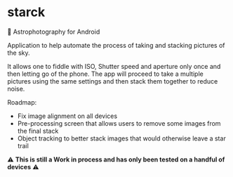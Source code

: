 # starck
:night_with_stars: Astrophotography for Android

Application to help automate the process of taking and stacking pictures of the sky.

It allows one to fiddle with ISO, Shutter speed and aperture only once and then letting go of the phone. The app will proceed to take a multiple pictures using the same settings and then stack them together to reduce noise.

Roadmap:

- Fix image alignment on all devices
- Pre-processing screen that allows users to remove some images from the final stack
- Object tracking to better stack images that would otherwise leave a star trail

:warning: **This is still a Work in process and has only been tested on a handful of devices** :warning:
